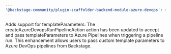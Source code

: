```yaml
---
'@backstage-community/plugin-scaffolder-backend-module-azure-devops': minor
---
```


Adds support for templateParameters: The createAzureDevopsRunPipelineAction action has been updated to accept and pass templateParameters to Azure Pipelines when triggering a pipeline run. This enhancement allows users to pass custom template parameters to Azure DevOps pipelines from Backstage.

